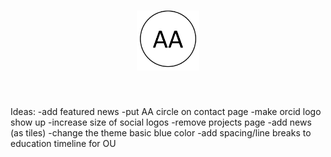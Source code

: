 <h1 align="center">
<a href="https://arshaali.github.io/">
<img width=100 src="assets/logo.png"/>
</a>
</h1><br>



Ideas:
-add featured news
-put AA circle on contact page
-make orcid logo show up
-increase size of social logos
-remove projects page
-add news (as tiles)
-change the theme basic blue color
-add spacing/line breaks to education timeline for OU
